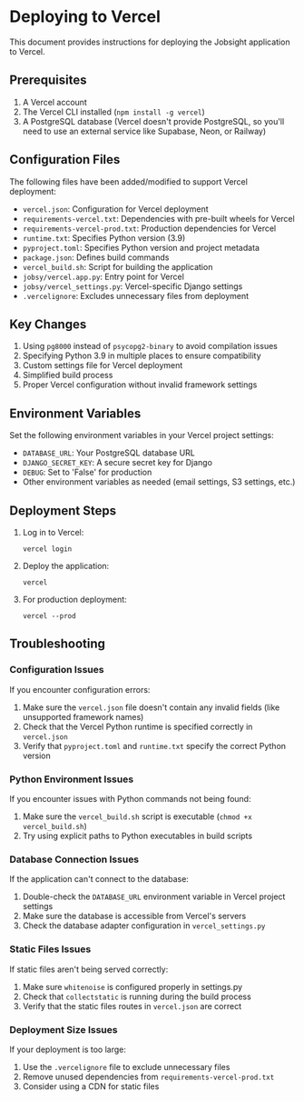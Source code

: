 # Deploying to Vercel

This document provides instructions for deploying the Jobsight application to Vercel.

## Prerequisites

1. A Vercel account
2. The Vercel CLI installed (`npm install -g vercel`)
3. A PostgreSQL database (Vercel doesn't provide PostgreSQL, so you'll need to use an external service like Supabase, Neon, or Railway)

## Configuration Files

The following files have been added/modified to support Vercel deployment:

- `vercel.json`: Configuration for Vercel deployment
- `requirements-vercel.txt`: Dependencies with pre-built wheels for Vercel
- `requirements-vercel-prod.txt`: Production dependencies for Vercel
- `runtime.txt`: Specifies Python version (3.9)
- `pyproject.toml`: Specifies Python version and project metadata
- `package.json`: Defines build commands
- `vercel_build.sh`: Script for building the application
- `jobsy/vercel.app.py`: Entry point for Vercel
- `jobsy/vercel_settings.py`: Vercel-specific Django settings
- `.vercelignore`: Excludes unnecessary files from deployment

## Key Changes

1. Using `pg8000` instead of `psycopg2-binary` to avoid compilation issues
2. Specifying Python 3.9 in multiple places to ensure compatibility
3. Custom settings file for Vercel deployment
4. Simplified build process
5. Proper Vercel configuration without invalid framework settings

## Environment Variables

Set the following environment variables in your Vercel project settings:

- `DATABASE_URL`: Your PostgreSQL database URL
- `DJANGO_SECRET_KEY`: A secure secret key for Django
- `DEBUG`: Set to 'False' for production
- Other environment variables as needed (email settings, S3 settings, etc.)

## Deployment Steps

1. Log in to Vercel:
   ```
   vercel login
   ```

2. Deploy the application:
   ```
   vercel
   ```

3. For production deployment:
   ```
   vercel --prod
   ```

## Troubleshooting

### Configuration Issues

If you encounter configuration errors:

1. Make sure the `vercel.json` file doesn't contain any invalid fields (like unsupported framework names)
2. Check that the Vercel Python runtime is specified correctly in `vercel.json`
3. Verify that `pyproject.toml` and `runtime.txt` specify the correct Python version

### Python Environment Issues

If you encounter issues with Python commands not being found:

1. Make sure the `vercel_build.sh` script is executable (`chmod +x vercel_build.sh`)
2. Try using explicit paths to Python executables in build scripts

### Database Connection Issues

If the application can't connect to the database:

1. Double-check the `DATABASE_URL` environment variable in Vercel project settings
2. Make sure the database is accessible from Vercel's servers
3. Check the database adapter configuration in `vercel_settings.py`

### Static Files Issues

If static files aren't being served correctly:

1. Make sure `whitenoise` is configured properly in settings.py
2. Check that `collectstatic` is running during the build process
3. Verify that the static files routes in `vercel.json` are correct

### Deployment Size Issues

If your deployment is too large:

1. Use the `.vercelignore` file to exclude unnecessary files
2. Remove unused dependencies from `requirements-vercel-prod.txt`
3. Consider using a CDN for static files
